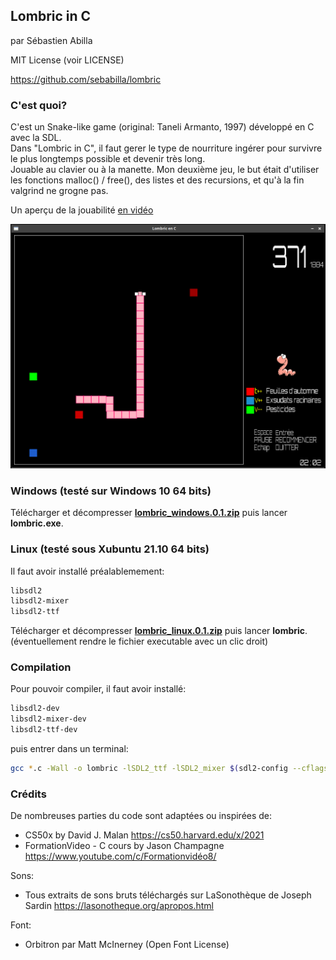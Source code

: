## Lombric in C

par Sébastien Abilla

MIT License (voir LICENSE)

https://github.com/sebabilla/lombric

### C'est quoi?

C'est un Snake-like game (original: Taneli Armanto, 1997) développé en C avec la SDL.  
Dans "Lombric in C", il faut gerer le type de nourriture ingérer pour survivre le plus longtemps possible et devenir très long.  
Jouable au clavier ou à la manette. 
Mon deuxième jeu, le but était d'utiliser les fonctions malloc() / free(), des listes et des recursions, et qu'à la fin valgrind ne grogne pas.

Un aperçu de la jouabilité [en vidéo](https://youtu.be/ksWw5Loyjzw)  

![Aperçu](res/demo.png)

### Windows (testé sur Windows 10 64 bits)

Télécharger et décompresser **[lombric_windows.0.1.zip](https://github.com/sebabilla/lombric/releases/download/v0.1/lombric_windows.0.1.zip)** puis lancer **lombric.exe**.

### Linux (testé sous Xubuntu 21.10 64 bits)

Il faut avoir installé préalablemement:

```bash
libsdl2
libsdl2-mixer
libsdl2-ttf
```
Télécharger et décompresser **[lombric_linux.0.1.zip](https://github.com/sebabilla/lombric/releases/download/v0.1/lombric_linux.0.1.zip)** puis lancer **lombric**. (éventuellement rendre le fichier executable avec un clic droit)

### Compilation

Pour pouvoir compiler, il faut avoir installé:

```bash
libsdl2-dev
libsdl2-mixer-dev
libsdl2-ttf-dev
```
puis entrer dans un terminal: 

```bash
gcc *.c -Wall -o lombric -lSDL2_ttf -lSDL2_mixer $(sdl2-config --cflags --libs)
```

### Crédits

De nombreuses parties du code sont adaptées ou inspirées de:
* CS50x by David J. Malan https://cs50.harvard.edu/x/2021
* FormationVideo - C cours by Jason Champagne https://www.youtube.com/c/Formationvidéo8/

Sons:
* Tous extraits de sons bruts téléchargés sur LaSonothèque de Joseph Sardin https://lasonotheque.org/apropos.html

Font:
* Orbitron  par Matt McInerney (Open Font License)




